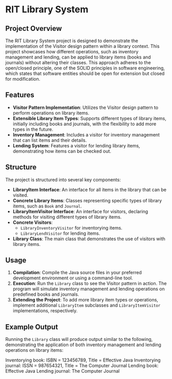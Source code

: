 # RIT Library System

## Project Overview

The RIT Library System project is designed to demonstrate the implementation of the Visitor design pattern within a library context. This project showcases how different operations, such as inventory management and lending, can be applied to library items (books and journals) without altering their classes. This approach adheres to the open/closed principle, one of the SOLID principles in software engineering, which states that software entities should be open for extension but closed for modification.

## Features

- **Visitor Pattern Implementation**: Utilizes the Visitor design pattern to perform operations on library items.
- **Extensible Library Item Types**: Supports different types of library items, initially including books and journals, with the flexibility to add more types in the future.
- **Inventory Management**: Includes a visitor for inventory management that can list items and their details.
- **Lending System**: Features a visitor for lending library items, demonstrating how items can be checked out.

## Structure

The project is structured into several key components:

- **LibraryItem Interface**: An interface for all items in the library that can be visited.
- **Concrete Library Items**: Classes representing specific types of library items, such as `Book` and `Journal`.
- **LibraryItemVisitor Interface**: An interface for visitors, declaring methods for visiting different types of library items.
- **Concrete Visitors**:
  - `LibraryInventoryVisitor` for inventorying items.
  - `LibraryLendVisitor` for lending items.
- **Library Class**: The main class that demonstrates the use of visitors with library items.

## Usage

1. **Compilation**: Compile the Java source files in your preferred development environment or using a command-line tool.
2. **Execution**: Run the `Library` class to see the Visitor pattern in action. The program will simulate inventory management and lending operations on predefined books and journals.
3. **Extending the Project**: To add more library item types or operations, implement additional `LibraryItem` subclasses and `LibraryItemVisitor` implementations, respectively.

## Example Output

Running the `Library` class will produce output similar to the following, demonstrating the application of both inventory management and lending operations on library items:

Inventorying book: ISBN = 123456789, Title = Effective Java
Inventorying journal: ISSN = 987654321, Title = The Computer Journal
Lending book: Effective Java
Lending journal: The Computer Journal